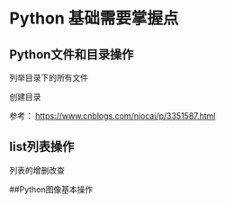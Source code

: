 # Python 基础需要掌握点

## Python文件和目录操作

列举目录下的所有文件

创建目录

参考： https://www.cnblogs.com/niocai/p/3351587.html

## list列表操作

列表的增删改查

##Python图像基本操作

